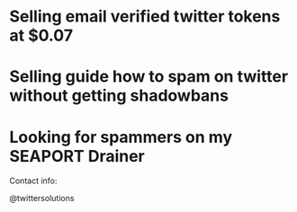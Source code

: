 # Selling email verified twitter tokens at $0.07
# Selling guide how to spam on twitter without getting shadowbans
# Looking for spammers on my SEAPORT Drainer

Contact info:

@twittersolutions
